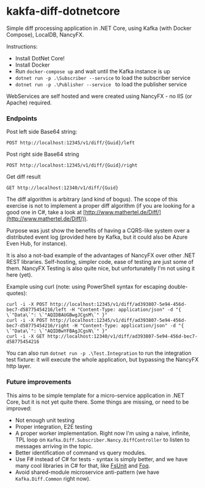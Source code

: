 # kakfa-diff-dotnetcore
Simple diff processing application in .NET Core, using Kafka (with Docker Compose), LocalDB, NancyFX.

Instructions:

- Install DotNet Core!
- Install Docker
- Run `docker-compose up` and wait until the Kafka instance is up
- `dotnet run -p .\Subscriber --service` to load the subscriber service
- `dotnet run -p .\Publisher --service ` to load the publisher service

WebServices are self hosted and were created using NancyFX - no IIS (or Apache) required.

### Endpoints

Post left side Base64 string:

    POST http://localhost:12345/v1/diff/{Guid}/left

Post right side Base64 string

    POST http://localhost:12345/v1/diff/{Guid}/right

Get diff result

    GET http://localhost:12340/v1/diff/{Guid}

The diff algorithm is arbitrary (and kind of bogus). The scope of this exercise is not to implement a proper diff 
algorithm (if you are looking for a good one in C#, take a look at
[http://www.mathertel.de/Diff/](http://www.mathertel.de/Diff/)).

Purpose was just show the benefits of having a CQRS-like system over a distributed event log (provided here by Kafka, but it could also be
Azure Even Hub, for instance).

It is also a not-bad example of the advantages of NancyFX over other .NET REST libraries. Self-hosting, simpler code,
 ease of testing are just some of them. NancyFX Testing is also quite nice, but unfortunatelly I'm not using it here 
 (yet).

Example using curl (note: using PowerShell syntax for escaping double-quotes):

```
curl -i -X POST http://localhost:12345/v1/diff/ad393807-5e94-456d-bec7-d58775454216/left -H "Content-Type: application/json" -d "{ \`"Data\`": \`"AQIDBAUGBwgJCgsM\`" }"
curl -i -X POST http://localhost:12345/v1/diff/ad393807-5e94-456d-bec7-d58775454216/right -H "Content-Type: application/json" -d "{ \`"Data\`": \`"AQIDBwYFBAgJCgsN\`" }"
curl -i -X GET http://localhost:12340/v1/diff/ad393807-5e94-456d-bec7-d58775454216
```

You can also run
`dotnet run -p .\Test.Integration` to run the integration test fixture: it will execute the whole application,
but bypassing the NancyFX http layer.


### Future improvements

This aims to be simple template for a micro-service application in .NET Core, but it is not yet quite there. Some 
things are missing, or need to be improved:

- Not enough unit testing
- Proper integration, E2E testing
- A proper worker implementation. Right now I'm using a naive, infinite, TPL loop on
`Kafka.Diff.Subscriber.Nancy.DiffController` to listen to messages arriving in the topic.
- Better identification of command vs query modules.
- Use F# instead of C# for tests - syntax is simply better, and we have many cool libraries in C# for that, like 
[FsUnit](https://github.com/fsprojects/FsUnit) and [Foq](https://github.com/fsprojects/Foq).
- Avoid shared-module microservice anti-pattern (we have `Kafka.Diff.Common` right now).


